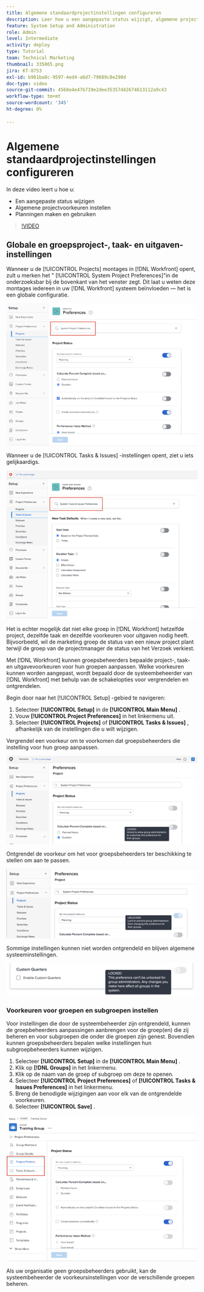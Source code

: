 ```yaml
---
title: Algemene standaardprojectinstellingen configureren
description: Leer hoe u een aangepaste status wijzigt, algemene projectvoorkeuren instelt en schema's maakt die algemene standaardinstellingen zijn.
feature: System Setup and Administration
role: Admin
level: Intermediate
activity: deploy
type: Tutorial
team: Technical Marketing
thumbnail: 335065.png
jira: KT-8753
exl-id: b961ba8c-9597-4ed4-a6d7-79689c8e290d
doc-type: video
source-git-commit: 4568e4e47b719e2dee35357d42674613112a9c43
workflow-type: tm+mt
source-wordcount: '345'
ht-degree: 0%

---
```


# Algemene standaardprojectinstellingen configureren

<!--
21.4 updates have been made
-->

In deze video leert u hoe u:

* Een aangepaste status wijzigen
* Algemene projectvoorkeuren instellen
* Planningen maken en gebruiken

>[!VIDEO](https://video.tv.adobe.com/v/335065/?quality=12&learn=on&enablevpops)

## Globale en groepsproject-, taak- en uitgaven-instellingen

Wanneer u de [!UICONTROL Projects] montages in [!DNL Workfront] opent, zult u merken het &quot; [!UICONTROL System Project Preferences]&quot;in de onderzoeksbar bij de bovenkant van het venster zegt. Dit laat u weten deze montages iedereen in uw [!DNL Workfront] systeem beïnvloeden — het is een globale configuratie.

![[!UICONTROL Project Preferences] pagina in [!UICONTROL Setup]](assets/admin-fund-system-project-preferences-1.png)

Wanneer u de [!UICONTROL Tasks & Issues] -instellingen opent, ziet u iets gelijkaardigs.

![[!UICONTROL Task & Issue Preferences] in [!UICONTROL Setup]](assets/admin-fund-task-issue-preferences-2.png)

Het is echter mogelijk dat niet elke groep in [!DNL Workfront] hetzelfde project, dezelfde taak en dezelfde voorkeuren voor uitgaven nodig heeft. Bijvoorbeeld, wil de marketing groep de status van een nieuw project plant terwijl de groep van de projectmanager de status van het Verzoek verkiest.

Met [!DNL Workfront] kunnen groepsbeheerders bepaalde project-, taak- en uitgavevoorkeuren voor hun groepen aanpassen. Welke voorkeuren kunnen worden aangepast, wordt bepaald door de systeembeheerder van [!DNL Workfront] met behulp van de schakelopties voor vergrendelen en ontgrendelen.

Begin door naar het [!UICONTROL Setup] -gebied te navigeren:

1. Selecteer **[!UICONTROL Setup]** in de **[!UICONTROL Main Menu]** .
1. Vouw **[!UICONTROL Project Preferences]** in het linkermenu uit.
1. Selecteer **[!UICONTROL Projects]** of **[!UICONTROL Tasks & Issues]** , afhankelijk van de instellingen die u wilt wijzigen.

Vergrendel een voorkeur om te voorkomen dat groepsbeheerders die instelling voor hun groep aanpassen.

![ Vergrendeld voorkeursbericht ](assets/admin-fund-preferences-locked-3.png)

Ontgrendel de voorkeur om het voor groepsbeheerders ter beschikking te stellen om aan te passen.

![ Ontgrendeld voorkeursbericht ](assets/admin-fund-preferences-unlocked-4.png)

Sommige instellingen kunnen niet worden ontgrendeld en blijven algemene systeeminstellingen.

![ Vergrendeld voorkeursbericht ](assets/admin-fund-preferences-always-locked-5.png)

### Voorkeuren voor groepen en subgroepen instellen

Voor instellingen die door de systeembeheerder zijn ontgrendeld, kunnen de groepbeheerders aanpassingen aanbrengen voor de groep(en) die zij beheren en voor subgroepen die onder die groepen zijn genest. Bovendien kunnen groepsbeheerders bepalen welke instellingen hun subgroepbeheerders kunnen wijzigen.

1. Selecteer **[!UICONTROL Setup]** in de **[!UICONTROL Main Menu]** .
1. Klik op **[!DNL Groups]** in het linkermenu.
1. Klik op de naam van de groep of subgroep om deze te openen.
1. Selecteer **[!UICONTROL Project Preferences]** of **[!UICONTROL Tasks & Issues Preferences]** in het linkermenu.
1. Breng de benodigde wijzigingen aan voor elk van de ontgrendelde voorkeuren.
1. Selecteer **[!UICONTROL Save]** .

![[!UICONTROL Project Status] -sectie op [!UICONTROL Group] page ](assets/admin-fund-group-preferences.png)

Als uw organisatie geen groepsbeheerders gebruikt, kan de systeembeheerder de voorkeursinstellingen voor de verschillende groepen beheren.

<!--
learn more URLs and guides
Create or edit a group status 
Group administrators 
Configure system-wide project preferences 
Configure project preferences for a group 
Configure task and issue preferences for a group 
Create and modify a group’s schedule 
-->
